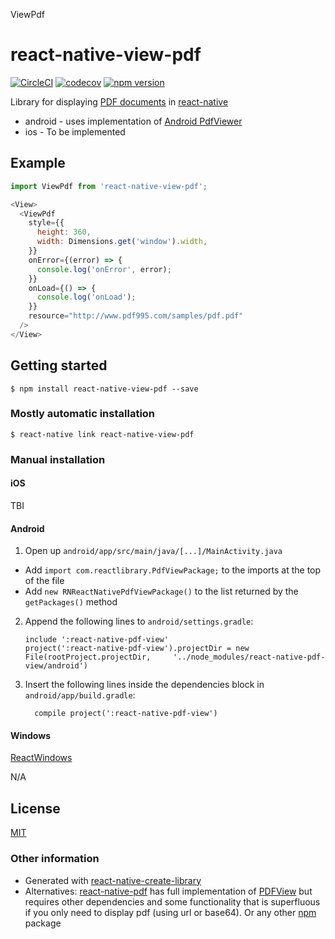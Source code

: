 ViewPdf
# react-native-view-pdf

[![CircleCI](https://circleci.com/gh/rumax/react-native-view-pdf.svg?style=shield)](https://circleci.com/gh/rumax/react-native-view-pdf)
[![codecov](https://codecov.io/gh/rumax/react-native-view-pdf/branch/master/graph/badge.svg)](https://codecov.io/gh/rumax/react-native-view-pdf)
[![npm version](https://badge.fury.io/js/react-native-view-pdf.svg)](https://badge.fury.io/js/react-native-view-pdf)

Library for displaying [PDF documents](https://acrobat.adobe.com/us/en/acrobat/about-adobe-pdf.html) in [react-native](http://facebook.github.io/react-native/)

- android - uses implementation of [Android PdfViewer](https://github.com/barteksc/AndroidPdfViewer)
- ios - To be implemented

## Example

```js
import ViewPdf from 'react-native-view-pdf';

<View>
  <ViewPdf
    style={{
      height: 360,
      width: Dimensions.get('window').width,
    }}
    onError={(error) => {
      console.log('onError', error);
    }}
    onLoad={() => {
      console.log('onLoad');
    }}
    resource="http://www.pdf995.com/samples/pdf.pdf"
  />
</View>
```

## Getting started

`$ npm install react-native-view-pdf --save`

### Mostly automatic installation

`$ react-native link react-native-view-pdf`

### Manual installation


#### iOS

TBI

#### Android

1. Open up `android/app/src/main/java/[...]/MainActivity.java`
  - Add `import com.reactlibrary.PdfViewPackage;` to the imports at the top of the file
  - Add `new RNReactNativePdfViewPackage()` to the list returned by the `getPackages()` method
2. Append the following lines to `android/settings.gradle`:
  	```
  	include ':react-native-pdf-view'
  	project(':react-native-pdf-view').projectDir = new File(rootProject.projectDir, 	'../node_modules/react-native-pdf-view/android')
  	```
3. Insert the following lines inside the dependencies block in `android/app/build.gradle`:
  	```
      compile project(':react-native-pdf-view')
  	```

#### Windows
[ReactWindows](https://github.com/ReactWindows/react-native)

N/A

## License

[MIT](https://opensource.org/licenses/MIT)

### Other information

- Generated with [react-native-create-library](https://github.com/frostney/react-native-create-library)
- Alternatives: [react-native-pdf](https://www.npmjs.com/package/react-native-pdf) has full implementation of [PDFView](https://github.com/barteksc/AndroidPdfViewer) but requires other dependencies and some functionality that is superfluous if you only need to display pdf (using url or base64). Or any other [npm](www.npmjs.com) package
